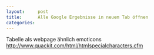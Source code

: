 ```yaml
---
layout:     post
title:      Alle Google Ergebnisse in neuem Tab öffnen
categories:
---
```


Tabelle als webpage ähnlich emoticons http://www.quackit.com/html/htmlspecialcharacters.cfm

